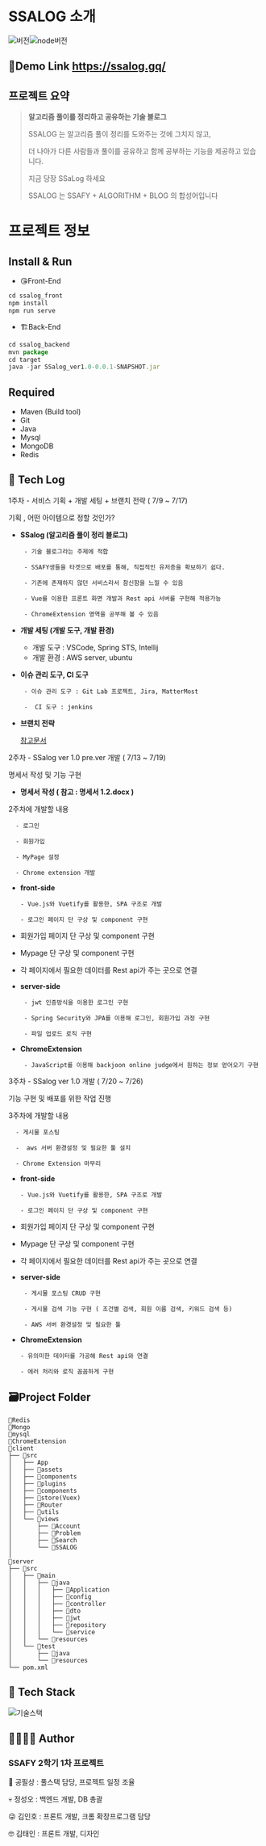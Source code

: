 # SSALOG 소개

![버전](https://img.shields.io/badge/%20version-1.0-green)![node버전](https://img.shields.io/badge/node-12.18.2-green)

## 🚀Demo Link https://ssalog.gq/

## 프로젝트 요약

> **알고리즘 풀이를 정리하고 공유하는 기술 블로그**
>
> SSALOG 는 알고리즘 풀이 정리를 도와주는 것에 그치지 않고, 
>
> 더 나아가 다른 사람들과 풀이를 공유하고 함께 공부하는 기능을 제공하고 있습니다. 
>
> 지금 당장 SSaLog 하세요
>
> SSALOG 는 SSAFY + ALGORITHM + BLOG 의 합성어입니다

# 프로젝트 정보

## Install & Run

- 😘Front-End

```jsx
cd ssalog_front
npm install
npm run serve
```

- 🏗Back-End

```jsx
cd ssalog_backend
mvn package
cd target
java -jar SSalog_ver1.0-0.0.1-SNAPSHOT.jar
```

## Required

- Maven (Build tool)
- Git
- Java
- Mysql
- MongoDB
- Redis

## 📒 Tech Log

1주차 - 서비스 기획 + 개발 세팅 + 브랜치 전략 ( 7/9 ~ 7/17)

기획 ,  어떤 아이템으로 정할 것인가?

- **SSalog (알고리즘 풀이 정리 블로그)**

  ```
   - 기술 블로그라는 주제에 적합
  
   - SSAFY생들을 타겟으로 배포를 통해, 직접적인 유저층을 확보하기 쉽다.
  
   - 기존에 존재하지 않던 서비스라서 참신함을 느낄 수 있음
  
   - Vue를 이용한 프론트 화면 개발과 Rest api 서버를 구현해 적용가능
  
   - ChromeExtension 영역을 공부해 볼 수 있음
  ```

- **개발 세팅 (개발 도구, 개발 환경)**

  - 개발 도구 : VSCode, Spring STS, Intellij
  - 개발 환경 : AWS server, ubuntu

- **이슈 관리 도구, CI 도구**

  ```
   - 이슈 관리 도구 : Git Lab 프로젝트, Jira, MatterMost
  
   -  CI 도구 : jenkins
  ```

- **브랜치 전략**

  [참고문서](https://woowabros.github.io/experience/2017/10/30/baemin-mobile-git-branch-strategy.html)

2주차 -  SSalog ver 1.0 pre.ver 개발 ( 7/13 ~ 7/19)

명세서 작성 및 기능 구현

- **명세서 작성 ( 참고 : 명세서 1.2.docx )**

2주차에 개발할 내용

```
  - 로그인

  - 회원가입

  - MyPage 설정

  - Chrome extension 개발
```

- **front-side**

  ```
  - Vue.js와 Vuetify를 활용한, SPA 구조로 개발
  
  - 로그인 페이지 단 구상 및 component 구현
  ```

- 회원가입 페이지 단 구상 및 component 구현

- Mypage 단 구상 및 component 구현

- 각 페이지에서 필요한 데이터를 Rest api가 주는 곳으로 연결

- **server-side**

  ```
   - jwt 인증방식을 이용한 로그인 구현
  
   - Spring Security와 JPA를 이용해 로그인, 회원가입 과정 구현
  
   - 파일 업로드 로직 구현
  ```

- **ChromeExtension**

  ```
   - JavaScript를 이용해 backjoon online judge에서 원하는 정보 얻어오기 구현
  ```

3주차 -  SSalog ver 1.0 개발 ( 7/20 ~ 7/26)

기능 구현 및 배포를 위한 작업 진행

3주차에 개발할 내용

```
  - 게시물 포스팅

  -  aws 서버 환경설정 및 필요한 툴 설치

  - Chrome Extension 마무리
```

- **front-side**

  ```
  - Vue.js와 Vuetify를 활용한, SPA 구조로 개발
  
  - 로그인 페이지 단 구상 및 component 구현
  ```

- 회원가입 페이지 단 구상 및 component 구현

- Mypage 단 구상 및 component 구현

- 각 페이지에서 필요한 데이터를 Rest api가 주는 곳으로 연결

- **server-side**

  ```
   - 게시물 포스팅 CRUD 구현
  
   - 게시물 검색 기능 구현 ( 조건별 검색, 회원 이름 검색, 키워드 검색 등)
  
   - AWS 서버 환경설정 및 필요한 툴 
  ```

- **ChromeExtension**

  ```text
  - 유의미한 데이터를 가공해 Rest api와 연결
  
  - 에러 처리와 로직 꼼꼼하게 구현
  ```

## 🗃Project Folder

```
📁Redis
📁Mongo
📁mysql
📁ChromeExtension
📁client
├── 📁src
│   ├── App
│   ├── 📁assets
│   ├── 📁components
│   ├── 📁plugins
│   ├── 📁components
│   ├── 📁store(Vuex)
│   ├── 📁Router
│   ├── 📁utils
│   └── 📁views
│       ├── 📁Account
│       ├── 📁Problem
│       ├── 📁Search
│       └── 📁SSALOG
│ 
📁server
├── 📁src
│   ├── 📁main
│	│	├── 📁java
│	│	│	├── 📁Application
│	│	│	├── 📁config
│	│	│	├── 📁controller
│	│	│	├── 📁dto
│	│	│	├── 📁jwt
│	│	│	├── 📁repository
│	│	│	└── 📁service
│	│	└── 📁resources
│	└── 📁test
│       ├── 📁java
│	    └── 📁resources
└── pom.xml
```

## 🔧 Tech Stack

 ![기술스택](./ReadmeImg/TechStack.png)

## 👨‍👩‍👦‍👦 Author

### SSAFY 2학기 1차 프로젝트

🤠 공필상 : 풀스택 담당, 프로젝트 일정 조율

💀 정성오 : 백엔드 개발, DB 총괄

😜 김인호 : 프론트 개발, 크롬 확장프로그램 담당

🤓 김태인 : 프론트 개발, 디자인